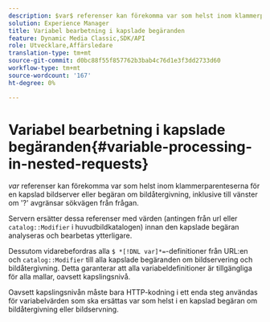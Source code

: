 ```yaml
---
description: $var$ referenser kan förekomma var som helst inom klammerparenteserna för en kapslad bildserver eller begäran om bildåtergivning, inklusive till vänster om '?' avgränsar sökvägen från frågan.
solution: Experience Manager
title: Variabel bearbetning i kapslade begäranden
feature: Dynamic Media Classic,SDK/API
role: Utvecklare,Affärsledare
translation-type: tm+mt
source-git-commit: d0bc88f55f857762b3bab4c76d1e3f3dd2733d60
workflow-type: tm+mt
source-wordcount: '167'
ht-degree: 0%

---
```



# Variabel bearbetning i kapslade begäranden{#variable-processing-in-nested-requests}

$var$ referenser kan förekomma var som helst inom klammerparenteserna för en kapslad bildserver eller begäran om bildåtergivning, inklusive till vänster om &#39;?&#39; avgränsar sökvägen från frågan.

Servern ersätter dessa referenser med värden (antingen från url eller `catalog::Modifier` i huvudbildkatalogen) innan den kapslade begäran analyseras och bearbetas ytterligare.

Dessutom vidarebefordras alla `$ *[!DNL var]*=`-definitioner från URL:en och `catalog::Modifier` till alla kapslade begäranden om bildservering och bildåtergivning. Detta garanterar att alla variabeldefinitioner är tillgängliga för alla mallar, oavsett kapslingsnivå.

Oavsett kapslingsnivån måste bara HTTP-kodning i ett enda steg användas för variabelvärden som ska ersättas var som helst i en kapslad begäran om bildåtergivning eller bildservning.
